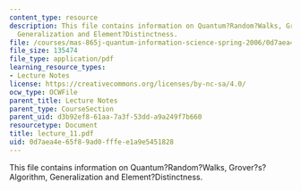 ```yaml
---
content_type: resource
description: This file contains information on Quantum?Random?Walks, Grover?s?Algorithm,
  Generalization and Element?Distinctness.
file: /courses/mas-865j-quantum-information-science-spring-2006/0d7aea4e65f89ad0fffee1a9e5451828_lecture_11.pdf
file_size: 135474
file_type: application/pdf
learning_resource_types:
- Lecture Notes
license: https://creativecommons.org/licenses/by-nc-sa/4.0/
ocw_type: OCWFile
parent_title: Lecture Notes
parent_type: CourseSection
parent_uid: d3b92ef8-61aa-7a3f-53dd-a9a249f7b660
resourcetype: Document
title: lecture_11.pdf
uid: 0d7aea4e-65f8-9ad0-fffe-e1a9e5451828
---
```

This file contains information on Quantum?Random?Walks, Grover?s?Algorithm, Generalization and Element?Distinctness.